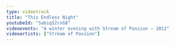 ```yaml
---
type: videotrack
title: "This Endless Night"
youtubeId: "Sabiq52rxG8"
videoevents: "A winter evening with Stream of Passion — 2012"
videoartists: ["Stream of Passion"]
---
```

